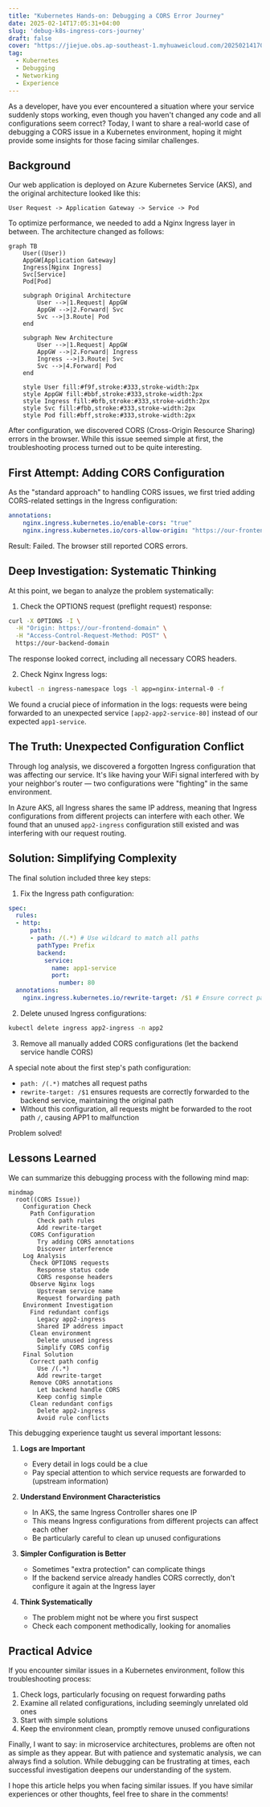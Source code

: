 ```yaml
---
title: "Kubernetes Hands-on: Debugging a CORS Error Journey"
date: 2025-02-14T17:05:31+04:00
slug: 'debug-k8s-ingress-cors-journey'
draft: false
cover: "https://jiejue.obs.ap-southeast-1.myhuaweicloud.com/20250214170724294.webp"
tag:
  - Kubernetes
  - Debugging
  - Networking
  - Experience
---
```


As a developer, have you ever encountered a situation where your service suddenly stops working, even though you haven't changed any code and all configurations seem correct? Today, I want to share a real-world case of debugging a CORS issue in a Kubernetes environment, hoping it might provide some insights for those facing similar challenges.

<!--more-->

## Background

Our web application is deployed on Azure Kubernetes Service (AKS), and the original architecture looked like this:

```
User Request -> Application Gateway -> Service -> Pod
```

To optimize performance, we needed to add a Nginx Ingress layer in between. The architecture changed as follows:

```mermaid
graph TB
    User((User))
    AppGW[Application Gateway]
    Ingress[Nginx Ingress]
    Svc[Service]
    Pod[Pod]

    subgraph Original Architecture
        User -->|1.Request| AppGW
        AppGW -->|2.Forward| Svc
        Svc -->|3.Route| Pod
    end

    subgraph New Architecture
        User -->|1.Request| AppGW
        AppGW -->|2.Forward| Ingress
        Ingress -->|3.Route| Svc
        Svc -->|4.Forward| Pod
    end

    style User fill:#f9f,stroke:#333,stroke-width:2px
    style AppGW fill:#bbf,stroke:#333,stroke-width:2px
    style Ingress fill:#bfb,stroke:#333,stroke-width:2px
    style Svc fill:#fbb,stroke:#333,stroke-width:2px
    style Pod fill:#bff,stroke:#333,stroke-width:2px
```

After configuration, we discovered CORS (Cross-Origin Resource Sharing) errors in the browser. While this issue seemed simple at first, the troubleshooting process turned out to be quite interesting.

## First Attempt: Adding CORS Configuration

As the "standard approach" to handling CORS issues, we first tried adding CORS-related settings in the Ingress configuration:

```yaml
annotations:
    nginx.ingress.kubernetes.io/enable-cors: "true"
    nginx.ingress.kubernetes.io/cors-allow-origin: "https://our-frontend-domain"
```

Result: Failed. The browser still reported CORS errors.

## Deep Investigation: Systematic Thinking

At this point, we began to analyze the problem systematically:

1. Check the OPTIONS request (preflight request) response:
```bash
curl -X OPTIONS -I \
  -H "Origin: https://our-frontend-domain" \
  -H "Access-Control-Request-Method: POST" \
  https://our-backend-domain
```

The response looked correct, including all necessary CORS headers.

2. Check Nginx Ingress logs:
```bash
kubectl -n ingress-namespace logs -l app=nginx-internal-0 -f
```

We found a crucial piece of information in the logs: requests were being forwarded to an unexpected service `[app2-app2-service-80]` instead of our expected `app1-service`.

## The Truth: Unexpected Configuration Conflict

Through log analysis, we discovered a forgotten Ingress configuration that was affecting our service. It's like having your WiFi signal interfered with by your neighbor's router — two configurations were "fighting" in the same environment.

In Azure AKS, all Ingress shares the same IP address, meaning that Ingress configurations from different projects can interfere with each other. We found that an unused `app2-ingress` configuration still existed and was interfering with our request routing.

## Solution: Simplifying Complexity

The final solution included three key steps:

1. Fix the Ingress path configuration:
```yaml
spec:
  rules:
  - http:
      paths:
      - path: /(.*) # Use wildcard to match all paths
        pathType: Prefix
        backend:
          service:
            name: app1-service
            port:
              number: 80
  annotations:
    nginx.ingress.kubernetes.io/rewrite-target: /$1 # Ensure correct path forwarding
```

2. Delete unused Ingress configurations:
```bash
kubectl delete ingress app2-ingress -n app2 
```

3. Remove all manually added CORS configurations (let the backend service handle CORS)

A special note about the first step's path configuration:
- `path: /(.*)` matches all request paths
- `rewrite-target: /$1` ensures requests are correctly forwarded to the backend service, maintaining the original path
- Without this configuration, all requests might be forwarded to the root path `/`, causing APP1 to malfunction

Problem solved!

## Lessons Learned

We can summarize this debugging process with the following mind map:

```mermaid
mindmap
  root((CORS Issue))
    Configuration Check
      Path Configuration
        Check path rules
        Add rewrite-target
      CORS Configuration
        Try adding CORS annotations
        Discover interference
    Log Analysis
      Check OPTIONS requests
        Response status code
        CORS response headers
      Observe Nginx logs
        Upstream service name
        Request forwarding path
    Environment Investigation
      Find redundant configs
        Legacy app2-ingress
        Shared IP address impact
      Clean environment
        Delete unused ingress
        Simplify CORS config
    Final Solution
      Correct path config
        Use /(.*)
        Add rewrite-target
      Remove CORS annotations
        Let backend handle CORS
        Keep config simple
      Clean redundant configs
        Delete app2-ingress
        Avoid rule conflicts
```

This debugging experience taught us several important lessons:

1. **Logs are Important**
   - Every detail in logs could be a clue
   - Pay special attention to which service requests are forwarded to (upstream information)

2. **Understand Environment Characteristics**
   - In AKS, the same Ingress Controller shares one IP
   - This means Ingress configurations from different projects can affect each other
   - Be particularly careful to clean up unused configurations

3. **Simpler Configuration is Better**
   - Sometimes "extra protection" can complicate things
   - If the backend service already handles CORS correctly, don't configure it again at the Ingress layer

4. **Think Systematically**
   - The problem might not be where you first suspect
   - Check each component methodically, looking for anomalies

## Practical Advice

If you encounter similar issues in a Kubernetes environment, follow this troubleshooting process:

1. Check logs, particularly focusing on request forwarding paths
2. Examine all related configurations, including seemingly unrelated old ones
3. Start with simple solutions
4. Keep the environment clean, promptly remove unused configurations

Finally, I want to say: in microservice architectures, problems are often not as simple as they appear. But with patience and systematic analysis, we can always find a solution. While debugging can be frustrating at times, each successful investigation deepens our understanding of the system.

I hope this article helps you when facing similar issues. If you have similar experiences or other thoughts, feel free to share in the comments!
